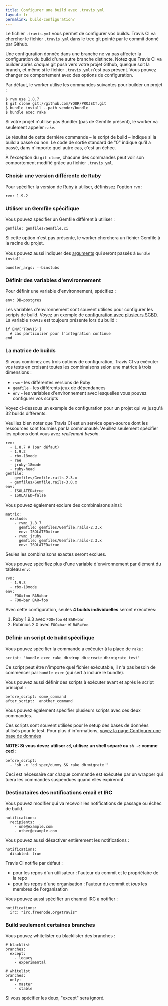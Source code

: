 ```yaml
---
title: Configurer une build avec .travis.yml
layout: fr
permalink: build-configuration/
---
```


Le fichier `.travis.yml` vous permet de configurer vos builds. Travis CI va chercher le fichier `.travis.yml` dans le tree git pointé par le commit donné par Github.

Une configuration donnée dans une branche ne va pas affecter la configuration du build d'une autre branche distincte. Notez que Travis CI va builder après <em>chaque</em> git push vers votre projet Github, quelque soit la branch, et même si le fichier `.travis.yml` n'est pas présent. Vous pouvez changer ce comportement avec des options de configuration.

Par défaut, le worker utilise les commandes suivantes pour builder un projet :

    $ rvm use 1.8.7
    $ git clone git://github.com/YOUR/PROJECT.git
    $ bundle install --path vendor/bundle
    $ bundle exec rake

Si votre projet n'utilise pas Bundler (pas de Gemfile présent), le worker va seulement appeler `rake`.

Le résultat de cette dernière commande – le script de build – indique si la build a passé ou non. Le code de sortie standard de "0" indique qu'il a passé, dans n'importe quel autre cas, c'est un échec.

À l'exception du `git clone`, chacune des commandes peut voir son comportement modifié grâce au fichier `.travis.yml`.

<h3>Choisir une version différente de Ruby</h3>

Pour spécifier la version de Ruby à utiliser, définissez l'option `rvm` :

    rvm: 1.9.2

<h3>Utiliser un Gemfile spécifique</h3>

Vous pouvez spécifier un Gemfile différent à utiliser :

    gemfile: gemfiles/Gemfile.ci

Si cette option n'est pas présente, le worker cherchera un fichier Gemfile à la racine du projet.

Vous pouvez aussi indiquer des <a href="http://gembundler.com/man/bundle-install.1.html">arguments</a> qui seront passés à `bundle install` :

    bundler_args: --binstubs

<h3>Définir des variables d'environnement</h3>

Pour définir une variable d'environnement, spécifiez :

    env: DB=postgres

Les variables d'environnement sont souvent utilisés pour configurer les scripts de build. Voyez un exemple de <a href="/fr/docs/user/database-setup/#multiple-database-systems">configuration avec plusieurs SGBD</a>. La variable `TRAVIS` est toujours présente lors du build :

    if ENV['TRAVIS']
      # cas particulier pour l'intégration continue
    end
    
<h3>La matrice de builds</h3>

Si vous combinez ces trois options de configuration, Travis CI va exécuter vos tests en croisant toutes les combinaisons selon une matrice à trois dimensions :

* `rvm` - les différentes versions de Ruby
* `gemfile` - les différents jeux de dépendances
* `env` - les variables d'environnement avec lesquelles vous pouvez configurer vos scripts

Voyez ci-dessous un exemple de configuration pour un projet qui va jusqu'à 32 builds différents.

Veuillez bien noter que Travis CI est un service open-source dont les ressources sont fournies par la communauté. Veuillez seulement spécifier les options dont vous avez <em>réellement besoin</em>.

    rvm:
      - 1.8.7 # (par défaut)
      - 1.9.2
      - rbx-18mode
      - ree
      - jruby-18mode
      - ruby-head
    gemfile:
      - gemfiles/Gemfile.rails-2.3.x
      - gemfiles/Gemfile.rails-3.0.x
    env:
      - ISOLATED=true
      - ISOLATED=false


Vous pouvez également exclure des combinaisons ainsi:

    matrix:
      exclude:
        - rvm: 1.8.7
          gemfile: gemfiles/Gemfile.rails-2.3.x
          env: ISOLATED=true
        - rvm: jruby
          gemfile: gemfiles/Gemfile.rails-2.3.x
          env: ISOLATED=true

Seules les combinaisons exactes seront exclues.

Vous pouvez spécifiez plus d'une variable d'environnement par élément du tableau `env`:

    rvm:
      - 1.9.3
      - rbx-18mode
    env:
      - FOO=foo BAR=bar
      - FOO=bar BAR=foo

Avec cette configuration, seules **4 builds individuelles** seront exécutées:

1. Ruby 1.9.3 avec `FOO=foo` et `BAR=bar`
1. Rubinius 2.0 avec `FOO=bar` et `BAR=foo`

<h3>Définir un script de build spécifique</h3>

Vous pouvez spécifier la commande a exécuter à la place de `rake` :

    script: "bundle exec rake db:drop db:create db:migrate test"

Ce script peut être n'importe quel fichier exécutable, il n'a pas besoin de commencer par `bundle exec` (qui sert à inclure le bundle).

Vous pouvez aussi définir des scripts à exécuter avant et après le script principal :

    before_script: some_command
    after_script:  another_command

Vous pouvez également spécifier plusieurs scripts avec ces deux commandes.

Ces scripts sont souvent utilisés pour le setup des bases de données utilisés pour le test. Pour plus d'informations, <a href="/fr/docs/user/database-setup/">voyez la page Configurer une base de données</a>

**NOTE: Si vous devez utiliser `cd`, utilisez un shell séparé ou `sh -c` comme ceci:**

    before_script:
      - "sh -c 'cd spec/dummy && rake db:migrate'"

Ceci est nécessaire car chaque commande est exécutée par un wrapper qui
tuera les commandes suspendues quand elles expireront.

<h3>Destinataires des notifications email et IRC</h3>

Vous pouvez modifier qui va recevoir les notifications de passage ou échec de build.

    notifications:
      recipients:
        - one@example.com
        - other@example.com

Vous pouvez aussi désactiver entièrement les notifications :

    notifications:
      disabled: true

Travis CI notifie par défaut :

* pour les repos d'un utilisateur : l'auteur du commit et le propriétaire de la repo
* pour les repos d'une organisation : l'auteur du commit et <em>tous</em> les membres de l'organisation

Vous pouvez aussi spécifier un channel IRC à notifier :

    notifications:
      irc: "irc.freenode.org#travis"

<h3>Build seulement certaines branches</h3>

Vous pouvez whitelister ou blacklister des branches :

    # blacklist
    branches:
      except:
        - legacy
        - experimental

    # whitelist
    branches:
      only:
        - master
        - stable

Si vous spécifier les deux, "except" sera ignoré.

